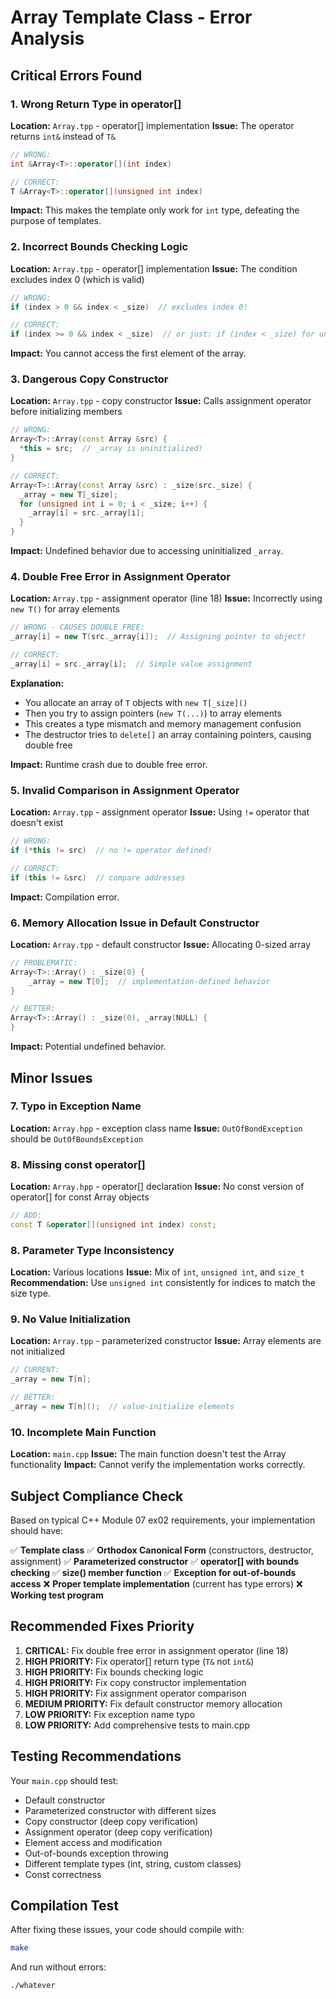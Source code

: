 # Array Template Class - Error Analysis

## Critical Errors Found

### 1. **Wrong Return Type in operator[]**

**Location:** `Array.tpp` - operator[] implementation
**Issue:** The operator returns `int&` instead of `T&`

```cpp
// WRONG:
int &Array<T>::operator[](int index)

// CORRECT:
T &Array<T>::operator[](unsigned int index)
```

**Impact:** This makes the template only work for `int` type, defeating the purpose of templates.

### 2. **Incorrect Bounds Checking Logic**

**Location:** `Array.tpp` - operator[] implementation
**Issue:** The condition excludes index 0 (which is valid)

```cpp
// WRONG:
if (index > 0 && index < _size)  // excludes index 0!

// CORRECT:
if (index >= 0 && index < _size)  // or just: if (index < _size) for unsigned
```

**Impact:** You cannot access the first element of the array.

### 3. **Dangerous Copy Constructor**

**Location:** `Array.tpp` - copy constructor
**Issue:** Calls assignment operator before initializing members

```cpp
// WRONG:
Array<T>::Array(const Array &src) {
  *this = src;  // _array is uninitialized!
}

// CORRECT:
Array<T>::Array(const Array &src) : _size(src._size) {
  _array = new T[_size];
  for (unsigned int i = 0; i < _size; i++) {
    _array[i] = src._array[i];
  }
}
```

**Impact:** Undefined behavior due to accessing uninitialized `_array`.

### 4. **Double Free Error in Assignment Operator**

**Location:** `Array.tpp` - assignment operator (line 18)
**Issue:** Incorrectly using `new T()` for array elements

```cpp
// WRONG - CAUSES DOUBLE FREE:
_array[i] = new T(src._array[i]);  // Assigning pointer to object!

// CORRECT:
_array[i] = src._array[i];  // Simple value assignment
```

**Explanation:**

- You allocate an array of `T` objects with `new T[_size]()`
- Then you try to assign pointers (`new T(...)`) to array elements
- This creates a type mismatch and memory management confusion
- The destructor tries to `delete[]` an array containing pointers, causing double free

**Impact:** Runtime crash due to double free error.

### 5. **Invalid Comparison in Assignment Operator**

**Location:** `Array.tpp` - assignment operator
**Issue:** Using `!=` operator that doesn't exist

```cpp
// WRONG:
if (*this != src)  // no != operator defined!

// CORRECT:
if (this != &src)  // compare addresses
```

**Impact:** Compilation error.

### 6. **Memory Allocation Issue in Default Constructor**

**Location:** `Array.tpp` - default constructor
**Issue:** Allocating 0-sized array

```cpp
// PROBLEMATIC:
Array<T>::Array() : _size(0) {
    _array = new T[0];  // implementation-defined behavior
}

// BETTER:
Array<T>::Array() : _size(0), _array(NULL) {
}
```

**Impact:** Potential undefined behavior.

## Minor Issues

### 7. **Typo in Exception Name**

**Location:** `Array.hpp` - exception class name
**Issue:** `OutOfBondException` should be `OutOfBoundsException`

### 8. **Missing const operator[]**

**Location:** `Array.hpp` - operator[] declaration
**Issue:** No const version of operator[] for const Array objects

```cpp
// ADD:
const T &operator[](unsigned int index) const;
```

### 8. **Parameter Type Inconsistency**

**Location:** Various locations
**Issue:** Mix of `int`, `unsigned int`, and `size_t`
**Recommendation:** Use `unsigned int` consistently for indices to match the size type.

### 9. **No Value Initialization**

**Location:** `Array.tpp` - parameterized constructor
**Issue:** Array elements are not initialized

```cpp
// CURRENT:
_array = new T[n];

// BETTER:
_array = new T[n]();  // value-initialize elements
```

### 10. **Incomplete Main Function**

**Location:** `main.cpp`
**Issue:** The main function doesn't test the Array functionality
**Impact:** Cannot verify the implementation works correctly.

## Subject Compliance Check

Based on typical C++ Module 07 ex02 requirements, your implementation should have:

✅ **Template class**
✅ **Orthodox Canonical Form** (constructors, destructor, assignment)
✅ **Parameterized constructor**
✅ **operator[] with bounds checking**
✅ **size() member function**
✅ **Exception for out-of-bounds access**
❌ **Proper template implementation** (current has type errors)
❌ **Working test program**

## Recommended Fixes Priority

1. **CRITICAL:** Fix double free error in assignment operator (line 18)
2. **HIGH PRIORITY:** Fix operator[] return type (`T&` not `int&`)
3. **HIGH PRIORITY:** Fix bounds checking logic
4. **HIGH PRIORITY:** Fix copy constructor implementation
5. **HIGH PRIORITY:** Fix assignment operator comparison
6. **MEDIUM PRIORITY:** Fix default constructor memory allocation
7. **LOW PRIORITY:** Fix exception name typo
8. **LOW PRIORITY:** Add comprehensive tests to main.cpp

## Testing Recommendations

Your `main.cpp` should test:

- Default constructor
- Parameterized constructor with different sizes
- Copy constructor (deep copy verification)
- Assignment operator (deep copy verification)
- Element access and modification
- Out-of-bounds exception throwing
- Different template types (int, string, custom classes)
- Const correctness

## Compilation Test

After fixing these issues, your code should compile with:

```bash
make
```

And run without errors:

```bash
./whatever
```
